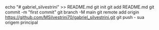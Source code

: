 echo "# gabriel_silvestrini" >> README.md 
git init 
git add README.md 
git commit -m "first commit" 
git branch -M main 
git remote add origin https://github.com/MSilvestrini70/gabriel_silvestrini.git
 git push - sua origem principal
